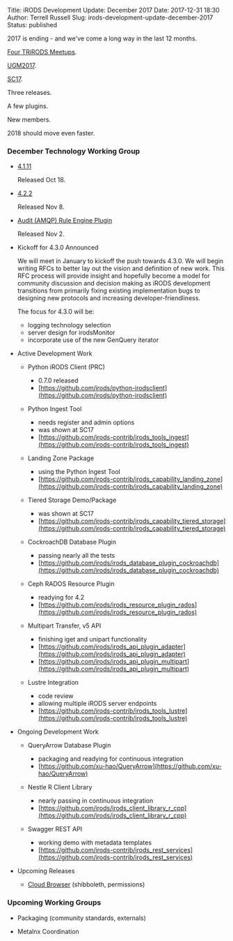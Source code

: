 Title: iRODS Development Update: December 2017
Date: 2017-12-31 18:30
Author: Terrell Russell
Slug: irods-development-update-december-2017
Status: published


2017 is ending - and we've come a long way in the last 12 months.

[Four TRiRODS Meetups]({filename}/pages/trirods.html).

[UGM2017]({filename}/pages/ugm2017.html).

[SC17]({filename}/pages/sc17.html).

Three releases.

A few plugins.

New members.

2018 should move even faster.


### December Technology Working Group

- [4.1.11](https://github.com/irods/irods/milestone/25?closed=1)

    Released Oct 18.

- [4.2.2](https://github.com/irods/irods/milestone/26?closed=1)

    Released Nov 8.

- [Audit (AMQP) Rule Engine Plugin](https://github.com/irods/irods_rule_engine_plugin_audit_amqp)

    Released Nov 2.

- Kickoff for 4.3.0 Announced

    We will meet in January to kickoff the push towards 4.3.0.  We will begin writing RFCs to better lay out the vision and definition of new work.  This RFC process will provide insight and hopefully become a model for community discussion and decision making as iRODS development transitions from primarily fixing existing implementation bugs to designing new protocols and increasing developer-friendliness.

    The focus for 4.3.0 will be:

    - logging technology selection
    - server design for irodsMonitor
    - incorporate use of the new GenQuery iterator

- Active Development Work

    - Python iRODS Client (PRC)
        - 0.7.0 released
        - [https://github.com/irods/python-irodsclient](https://github.com/irods/python-irodsclient)

    - Python Ingest Tool
        - needs register and admin options
        - was shown at SC17
        - [https://github.com/irods-contrib/irods_tools_ingest](https://github.com/irods-contrib/irods_tools_ingest)

    - Landing Zone Package
        - using the Python Ingest Tool
        - [https://github.com/irods-contrib/irods_capability_landing_zone](https://github.com/irods-contrib/irods_capability_landing_zone)

    - Tiered Storage Demo/Package
        - was shown at SC17
        - [https://github.com/irods-contrib/irods_capability_tiered_storage](https://github.com/irods-contrib/irods_capability_tiered_storage)

    - CockroachDB Database Plugin
        - passing nearly all the tests
        - [https://github.com/irods/irods_database_plugin_cockroachdb](https://github.com/irods/irods_database_plugin_cockroachdb)

    - Ceph RADOS Resource Plugin
        - readying for 4.2
        - [https://github.com/irods/irods_resource_plugin_rados](https://github.com/irods/irods_resource_plugin_rados)

    - Multipart Transfer, v5 API
        - finishing iget and unipart functionality
        - [https://github.com/irods/irods_api_plugin_adapter](https://github.com/irods/irods_api_plugin_adapter)
        - [https://github.com/irods/irods_api_plugin_multipart](https://github.com/irods/irods_api_plugin_multipart)

    - Lustre Integration
        - code review
        - allowing multiple iRODS server endpoints
        - [https://github.com/irods-contrib/irods_tools_lustre](https://github.com/irods-contrib/irods_tools_lustre)

- Ongoing Development Work

    - QueryArrow Database Plugin
        - packaging and readying for continuous integration
        - [https://github.com/xu-hao/QueryArrow](https://github.com/xu-hao/QueryArrow)

    - Nestle R Client Library
        - nearly passing in continuous integration
        - [https://github.com/irods/irods_client_library_r_cpp](https://github.com/irods/irods_client_library_r_cpp)

    - Swagger REST API
        - working demo with metadata templates
        - [https://github.com/irods-contrib/irods_rest_services](https://github.com/irods-contrib/irods_rest_services)


- Upcoming Releases

    - [Cloud Browser](https://github.com/dice-unc/irods-cloud-browser) (shibboleth, permissions)

### Upcoming Working Groups

- Packaging (community standards, externals)

- Metalnx Coordination
